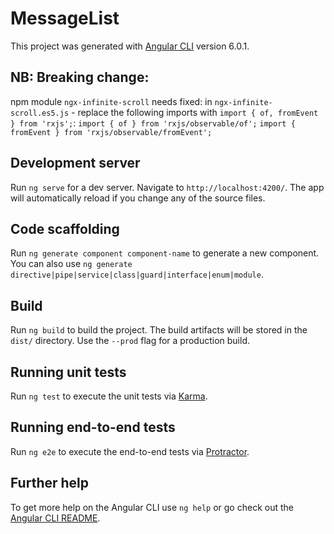 # MessageList

This project was generated with [Angular CLI](https://github.com/angular/angular-cli) version 6.0.1.

## NB: Breaking change:
npm module `ngx-infinite-scroll` needs fixed: in `ngx-infinite-scroll.es5.js` - replace the following imports with `import { of, fromEvent } from 'rxjs';`:
`import { of } from 'rxjs/observable/of';`
`import { fromEvent } from 'rxjs/observable/fromEvent';`
## Development server

Run `ng serve` for a dev server. Navigate to `http://localhost:4200/`. The app will automatically reload if you change any of the source files.

## Code scaffolding

Run `ng generate component component-name` to generate a new component. You can also use `ng generate directive|pipe|service|class|guard|interface|enum|module`.

## Build

Run `ng build` to build the project. The build artifacts will be stored in the `dist/` directory. Use the `--prod` flag for a production build.

## Running unit tests

Run `ng test` to execute the unit tests via [Karma](https://karma-runner.github.io).

## Running end-to-end tests

Run `ng e2e` to execute the end-to-end tests via [Protractor](http://www.protractortest.org/).

## Further help

To get more help on the Angular CLI use `ng help` or go check out the [Angular CLI README](https://github.com/angular/angular-cli/blob/master/README.md).
